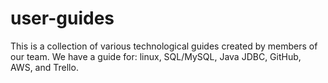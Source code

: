 # user-guides

This is a collection of various technological guides created by members of our team. We have a guide for: linux, SQL/MySQL, Java JDBC, GitHub, AWS, and Trello.

